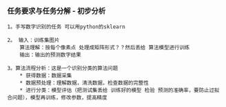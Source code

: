 ### 任务要求与任务分解 - 初步分析
    
    1。手写数字识别的任务 可以用python的sklearn

    2。 输入：训练集图片 
        算法理解：按每个像素点 处理成矩阵形式？？然后丢给 算法模型进行训练
        输出：输出的预测数字结果
    
    3。算法流程分析：这是一个识别分类的算法问题
        * 获得数据：数据采集
        * 数据预处理：理解数据，清洗数据，检查数据的完整性
        * 进行分类：模型评估（把测试集丢给 训练好的模型 检验 预测的准确率，要防止过拟合问题），模型再训练，修改参数，提高精度
        



